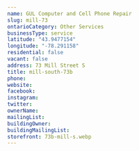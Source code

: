 ```yaml
---
name: GUL Computer and Cell Phone Repair
slug: mill-73
ontarioCategory: Other Services
businessType: service
latitude: "43.9477154"
longitude: "-78.291158"
residential: false
vacant: false
address: 73 Mill Street S
title: mill-south-73b
phone:
website:
facebook:
instagram:
twitter:
ownerName:
mailingList:
buildingOwner:
buildingMailingList:
storefront: 73b-mill-s.webp
---
```

